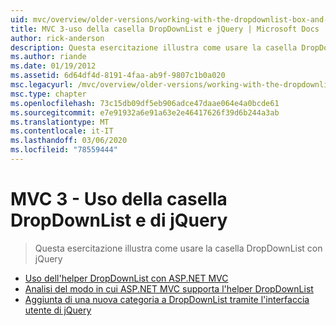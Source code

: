 ```yaml
---
uid: mvc/overview/older-versions/working-with-the-dropdownlist-box-and-jquery/index
title: MVC 3-uso della casella DropDownList e jQuery | Microsoft Docs
author: rick-anderson
description: Questa esercitazione illustra come usare la casella DropDownList con jQuery
ms.author: riande
ms.date: 01/19/2012
ms.assetid: 6d64df4d-8191-4faa-ab9f-9807c1b0a020
msc.legacyurl: /mvc/overview/older-versions/working-with-the-dropdownlist-box-and-jquery
msc.type: chapter
ms.openlocfilehash: 73c15db09df5eb906adce47daae064e4a0bcde61
ms.sourcegitcommit: e7e91932a6e91a63e2e46417626f39d6b244a3ab
ms.translationtype: MT
ms.contentlocale: it-IT
ms.lasthandoff: 03/06/2020
ms.locfileid: "78559444"
---
```

# <a name="mvc-3---working-with-the-dropdownlist-box-and-jquery"></a>MVC 3 - Uso della casella DropDownList e di jQuery

> Questa esercitazione illustra come usare la casella DropDownList con jQuery

- [Uso dell'helper DropDownList con ASP.NET MVC](using-the-dropdownlist-helper-with-aspnet-mvc.md)
- [Analisi del modo in cui ASP.NET MVC supporta l'helper DropDownList](examining-how-aspnet-mvc-scaffolds-the-dropdownlist-helper.md)
- [Aggiunta di una nuova categoria a DropDownList tramite l'interfaccia utente di jQuery](adding-a-new-category-to-the-dropdownlist-using-jquery-ui.md)

